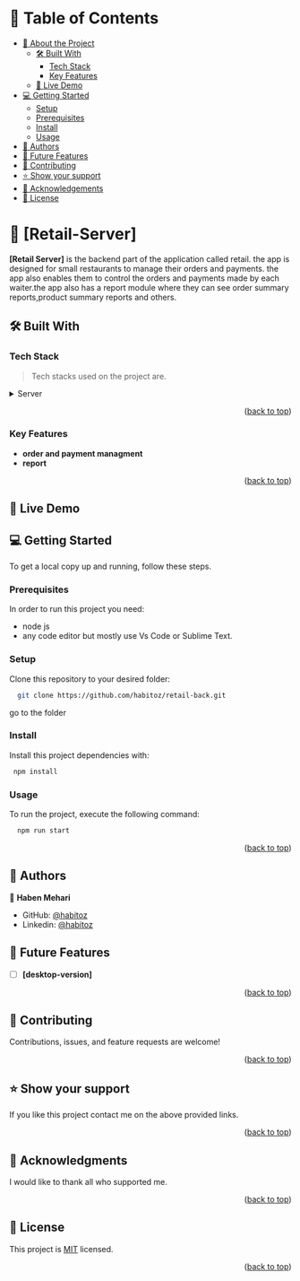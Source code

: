 <a name="readme-top"></a>

# 📗 Table of Contents

- [📖 About the Project](#about-project)
  - [🛠 Built With](#built-with)
    - [Tech Stack](#tech-stack)
    - [Key Features](#key-features)
  - [🚀 Live Demo](#live-demo)
- [💻 Getting Started](#getting-started)
  - [Setup](#setup)
  - [Prerequisites](#prerequisites)
  - [Install](#install)
  - [Usage](#usage)
- [👥 Authors](#authors)
- [🔭 Future Features](#future-features)
- [🤝 Contributing](#contributing)
- [⭐️ Show your support](#support)
- [🙏 Acknowledgements](#acknowledgements)
- [📝 License](#license)

# 📖 [Retail-Server] <a name="about-project"></a>

**[Retail Server]** is the backend part of the application called retail. the app is designed for small restaurants to manage their orders and payments. the app also enables them to control the orders and payments made by each waiter.the app also has a report module where they can see order summary reports,product summary reports and others.

## 🛠 Built With <a name="built-with"></a>

### Tech Stack <a name="tech-stack"></a>

> Tech stacks used on the project are.

<details>
  <summary>Server</summary>
  <ul>
    <li><a href="#">Node Js</a></li>
    <li><a href="#">MongoDB</a></li>
    <li><a href="#">Express</a></li>
  </ul>
</details>



<p align="right">(<a href="#readme-top">back to top</a>)</p>

### Key Features <a name="key-features"></a>

- **order and payment managment**
- **report**

<p align="right">(<a href="#readme-top">back to top</a>)</p>

## 🚀 Live Demo <a name="live-demo"></a>
## 💻 Getting Started <a name="getting-started"></a>

To get a local copy up and running, follow these steps.

### Prerequisites

In order to run this project you need:

* node js
* any code editor but mostly use Vs Code or Sublime Text.
### Setup

Clone this repository to your desired folder: <br/>

```sh
  git clone https://github.com/habitoz/retail-back.git

```

go to the folder <br/>
### Install

Install this project dependencies with: <br/>
```sh
 npm install
```

### Usage

To run the project, execute the following command:

```sh
  npm run start
```

<p align="right">(<a href="#readme-top">back to top</a>)</p>

## 👥 Authors <a name="authors"></a>

👤 **Haben Mehari**

- GitHub: [@habitoz](https://github.com/habitoz)
- Linkedin: [@habitoz](https://www.linkedin.com/in/habitoz)

## 🔭 Future Features <a name="future-features"></a>

- [ ] **[desktop-version]**

<p align="right">(<a href="#readme-top">back to top</a>)</p>

## 🤝 Contributing <a name="contributing"></a>

Contributions, issues, and feature requests are welcome!

<p align="right">(<a href="#readme-top">back to top</a>)</p>

## ⭐️ Show your support <a name="support"></a>

If you like this project contact me on the above provided links.

<p align="right">(<a href="#readme-top">back to top</a>)</p>

## 🙏 Acknowledgments <a name="acknowledgements"></a>

I would like to thank all who supported me.

<p align="right">(<a href="#readme-top">back to top</a>)</p>

##  📝 License <a name="license"></a>

This project is [MIT](./LICENSE) licensed.

<p align="right">(<a href="#readme-top">back to top</a>)</p>

